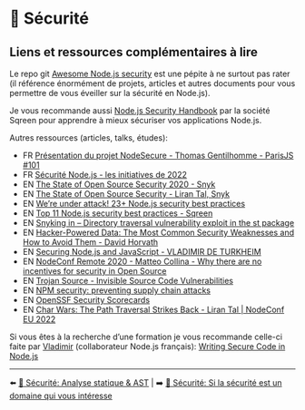 # 🔐 Sécurité

## Liens et ressources complémentaires à lire

Le repo git [Awesome Node.js security](https://github.com/lirantal/awesome-nodejs-security) est une pépite à ne surtout pas rater (il référence énormément de projets, articles et autres documents pour vous permettre de vous éveiller sur la sécurité en Node.js).

Je vous recommande aussi [Node.js Security Handbook](https://www.sqreen.com/resources/nodejs-security-handbook) par la société Sqreen pour apprendre à mieux sécuriser vos applications Node.js.

Autres ressources (articles, talks, études):

- FR [Présentation du projet NodeSecure - Thomas Gentilhomme - ParisJS #101](https://www.youtube.com/watch?v=hmrKI1jZLGc)
- FR [Sécurité Node.js - les initiatives de 2022](https://www.youtube.com/watch?v=OUJ7fElfICc)
- EN [The State of Open Source Security 2020 - Snyk](https://snyk.io/opensourcesecurity-2019/)
- EN [The State of Open Source Security - Liran Tal, Snyk](https://www.youtube.com/watch?v=0-wuXhapMbE&list=PLfMzBWSH11xZPfWcC0DqFqKo_reMP58mw&index=23)
- EN [We’re under attack! 23+ Node.js security best practices](https://medium.com/@nodepractices/were-under-attack-23-node-js-security-best-practices-e33c146cb87d)
- EN [Top 11 Node.js security best practices - Sqreen](https://blog.sqreen.com/nodejs-security-best-practices/)
- EN [Snyking in – Directory traversal vulnerability exploit in the st package](https://snyk.io/blog/snyking-in-directory-traversal-vulnerability-exploit-in-the-st-package/)
- EN [Hacker-Powered Data: The Most Common Security Weaknesses and How to Avoid Them - David Horvath](https://www.youtube.com/watch?v=D5qeeeDADQQ&list=PLfMzBWSH11xZPfWcC0DqFqKo_reMP58mw&index=46)
- EN [Securing Node.js and JavaScript - VLADIMIR DE TURKHEIM](https://www.youtube.com/watch?v=LJqw6oCW_YQ)
- EN [NodeConf Remote 2020 - Matteo Collina - Why there are no incentives for security in Open Source](https://www.youtube.com/watch?v=l7EbDZRjwXA&list=PL0CdgOSSGlBalMPxFFycq7OIqQF8cJS28&index=12)
- EN [Trojan Source - Invisible Source Code Vulnerabilities](https://www.trojansource.codes/)
- EN [NPM security: preventing supply chain attacks](https://snyk.io/blog/npm-security-preventing-supply-chain-attacks/)
- EN [OpenSSF Security Scorecards](https://github.com/ossf/scorecard)
- EN [Char Wars: The Path Traversal Strikes Back - Liran Tal | NodeConf EU 2022](https://www.youtube.com/watch?v=WGCmjvq6A6w&list=PL0CdgOSSGlBaULAdbribJiENfXxPW0aLQ&index=11)

Si vous êtes à la recherche d’une formation je vous recommande celle-ci faite par [Vladimir](https://twitter.com/poledesfetes) (collaborateur Node.js français): [Writing Secure Code in Node.js](https://www.infosecinstitute.com/skills/learning-paths/writing-secure-code-in-node-js/)

---

⬅️ [🔐 Sécurité: Analyse statique & AST](./analyse-statique-ast.md) |
➡️ [🔐 Sécurité: Si la sécurité est un domaine qui vous intéresse](./securite-domaine-interesse.md)
